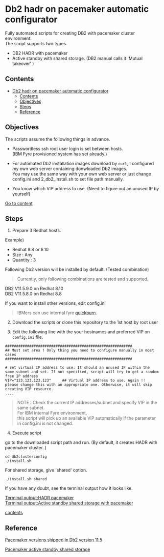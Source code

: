 # Db2 hadr on pacemaker automatic configurator

Fully automated scripts for creating DB2 with pacemaker cluster environment.   
The script supports two types.   
- DB2 HADR with pacemaker
- Active standby with shared storage. (DB2 manual calls it 'Mutual takeover' )   

## Contents

- [Db2 hadr on pacemaker automatic configurator](#db2-hadr-on-pacemaker-automatic-configurator)
  - [Contents](#contents)
  - [Objectives](#objectives)
  - [Steps](#steps)
  - [Reference](#reference)


## Objectives 

The scripts assume the following things in advance. 
- Passwordless ssh root user login is set between hosts.   
  (IBM Fyre provisioned system has set already.)    
- For automated Db2 installation images download by `curl`, I configured my own web server containing donwloaded Db2 images.  
  You may use the same way with your own web server or just change config.ini and 2_db2_install.sh to set file path manually.   
   
- You know which VIP address to use. (Need to figure out an unused IP by yourself)       

[Go to content](#contents)


## Steps  

1. Prepare 3 Redhat hosts.   
   
Example)   
- Redhat 8.8 or 8.10       
- Size : Any   
- Quantity : 3        

Following Db2 version will be installed by default. (Tested combination)   

> Currently, only following combinations are tested and supported.     

DB2 V11.5.9.0 on Redhat 8.10    
DB2 V11.5.8.0 on Redhat 8.8    

If you want to install other versions, edit config.ini    
 
> IBMers can use internal fyre [quickburn](https://fyre.svl.ibm.com/quick).      

2. Download the scripts or clone this repository to the 1st host by root user         


3. Edit the following line with the your hostnames and preferred VIP on `config.ini` file.    

```
##########################################################
## Must set area ! Only thing you need to configure manually in most cases
##########################################################

# Set virtual IP address to use. It should an unused IP within the same subnet and set. If not specified, script will try to get a random free IP address
VIP="123.123.123.123"     ## Virtual IP address to use. Again !! please change this with an appropriate one. Otherwise, it will skip creating VIP resource.   
....

```    

> NOTE : Check the current IP addresses/subnet and specify VIP in the same subnet.   
> For IBM internal Fyre environment,   
> this script will pick up an available VIP automatically if the parameter in config.ini is not changed.   

4. Execute script

go to the downloaded script path and run. (By default, it creates HADR with pacemaker cluster. )   
```
cd db2clusterconfig
./install.sh
```

For shared storage, give 'shared' option.      
```
./install.sh shared
```

If you have any doubt, see the terminal output how it looks like.   

[Terminal output:HADR pacemaker](screen_output.md)      
[Terminal output:Active standby shared storage with pacemaker](screen_output_shared.md)       

[contents](#contents)   

## Reference   

[Pacemaker versions shipped in Db2 version 11.5](https://www.ibm.com/docs/en/db2/11.5?topic=manager-supported-software-hardware-pacemaker)  

[Pacemaker active standby shared storage](https://www.ibm.com/docs/en/db2/11.5?topic=option-creating-pacemaker-managed-mutual-failover-db2-instance)     